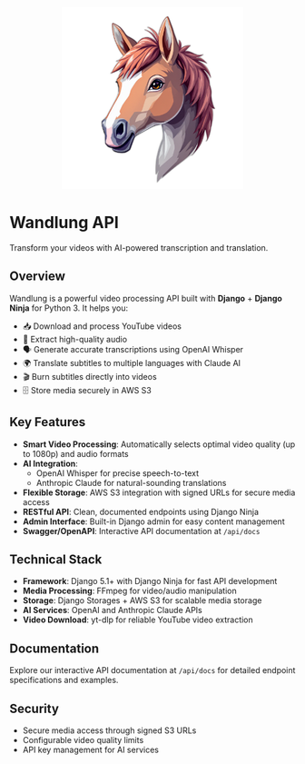<p align="center">
  <img src="../ui/public/web-app-manifest-512x512.png" alt="Wandlung Logo" width="320" height="320">
</p>

# Wandlung API

Transform your videos with AI-powered transcription and translation.

## Overview

Wandlung is a powerful video processing API built with **Django** + **Django Ninja** for Python 3. It helps you:

- 📥 Download and process YouTube videos
- 🎯 Extract high-quality audio
- 🗣️ Generate accurate transcriptions using OpenAI Whisper
- 🌍 Translate subtitles to multiple languages with Claude AI
- 🎬 Burn subtitles directly into videos
- 🗄️ Store media securely in AWS S3

## Key Features

- **Smart Video Processing**: Automatically selects optimal video quality (up to 1080p) and audio formats
- **AI Integration**:
  - OpenAI Whisper for precise speech-to-text
  - Anthropic Claude for natural-sounding translations
- **Flexible Storage**: AWS S3 integration with signed URLs for secure media access
- **RESTful API**: Clean, documented endpoints using Django Ninja
- **Admin Interface**: Built-in Django admin for easy content management
- **Swagger/OpenAPI**: Interactive API documentation at `/api/docs`

## Technical Stack

- **Framework**: Django 5.1+ with Django Ninja for fast API development
- **Media Processing**: FFmpeg for video/audio manipulation
- **Storage**: Django Storages + AWS S3 for scalable media storage
- **AI Services**: OpenAI and Anthropic Claude APIs
- **Video Download**: yt-dlp for reliable YouTube video extraction

## Documentation

Explore our interactive API documentation at `/api/docs` for detailed endpoint specifications and examples.

## Security

- Secure media access through signed S3 URLs
- Configurable video quality limits
- API key management for AI services

